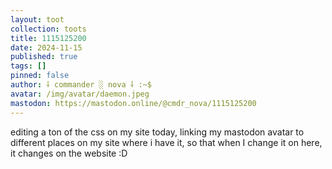 ```yaml
---
layout: toot
collection: toots
title: 1115125200
date: 2024-11-15
published: true
tags: []
pinned: false
author: ⸸ commander ░ nova ⸸ :~$
avatar: /img/avatar/daemon.jpeg
mastodon: https://mastodon.online/@cmdr_nova/1115125200
---
```


editing a ton of the css on my site today, linking my mastodon avatar to different places on my site where i have it, so that when I change it on here, it changes on the website :D
